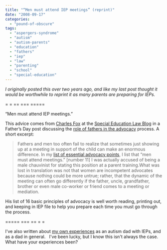 ```yaml
---
title: "“Men must attend IEP meetings” (reprint)"
date: "2008-09-17"
categories: 
  - "pound-of-obscure"
tags: 
  - "aspergers-syndrome"
  - "autism"
  - "autism-parents"
  - "education"
  - "fathers"
  - "iep"
  - "law"
  - "parenting"
  - "school"
  - "special-education"
---
```


_I originally posted this over two years ago, and like my last post thought it would be worthwhile to reprint it as many parents are preparing for IEPs._

\= = == === =====

“Men must attend IEP meetings.”

This advice comes from [Charles Fox](http://specialedlaw.blogs.com/charles_fox/) at the [Special Education Law Blog](http://specialedlaw.blogs.com/home/) in a Father’s Day post discussing the [role of fathers in the advocacy](http://specialedlaw.blogs.com/home/2006/06/fatherhood_and_.html) process. A short excerpt:

> Fathers and men too often fail to realize that sometimes just showing up at a meeting in support of the child can make an enormous difference. In my [list of essential advocacy points](http://specialedlaw.blogs.com/home/2005/09/basic_principle.html), I list that “men must attend meetings.” \[number 11\] I was actually accused of being a male chauvinist for stating this position at a parent training.What was lost in translation was not that women are incompetent advocates because nothing could be more untrue; rather, that the dynamic of the meeting can often go differently if the father, uncle, grandfather, brother or even male co-worker or friend comes to a meeting or mediation.

His list of 16 basic principles of advocacy is well worth reading, printing out, and keeping in IEP file to help you prepare each time you must go through the process.

\===== === == = =

I've also written about [my own experiences](http://autism.gbrettmiller.com/2007/07/autism-dads-and-ieps/) as an autism dad with IEPs, and as a dad in general.   I've been lucky, but I know this isn't always the case.  What have your experiences been?
